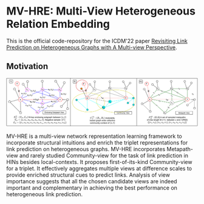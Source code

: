 # MV-HRE: Multi-View Heterogeneous Relation Embedding
This is the official code-repository for the ICDM'22 paper [Revisiting Link Prediction on Heterogeneous Graphs with A Multi-view Perspective](https://dl.acm.org/doi/abs/10.1145/3447548.3467443).

## Motivation
<p align="center">
    <img width=600 src="views.png">
</p>
MV-HRE is a multi-view network representation learning framework to incorporate structural intuitions and enrich the triplet representations for link prediction on heterogeneous graphs. MV-HRE incorporates Metapath-view and rarely studied Community-view for the task of link
prediction in HINs besides local-contexts. It proposes first-of-its-kind Community-view for a triplet. It effectively aggregates multiple views at difference scales to provide enriched structural cues to predict links. Analysis of view importance suggests that all the chosen candidate views are indeed important and complementary in achieving the best performance on heterogeneous link prediction.
